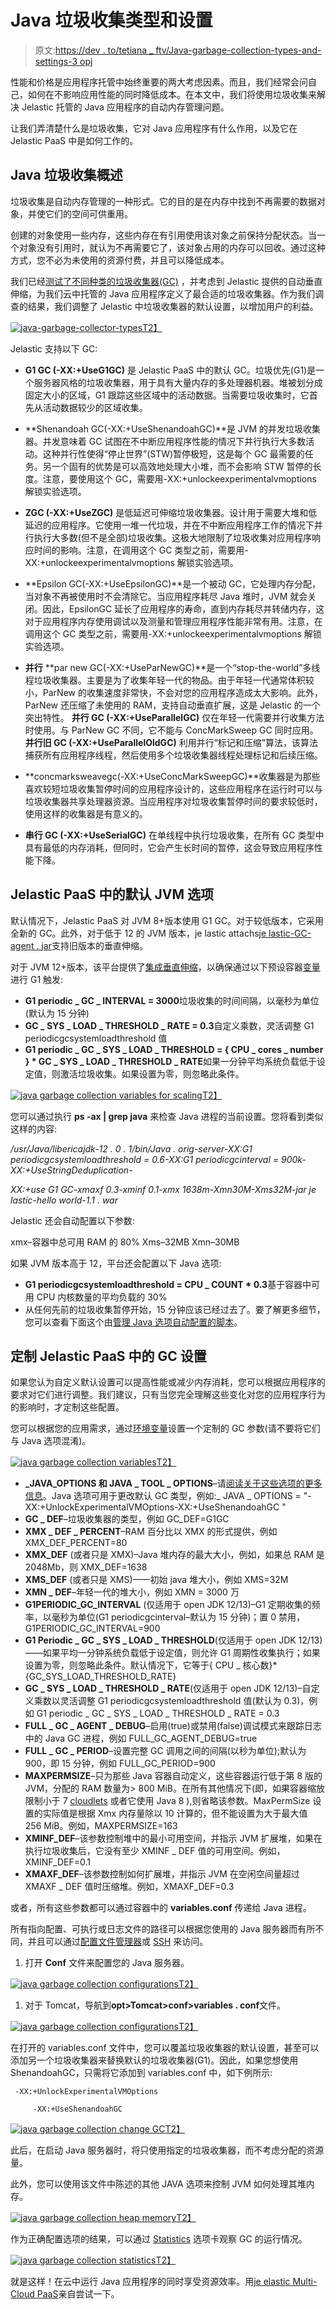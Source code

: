 # Java 垃圾收集类型和设置

> 原文:[https://dev . to/tetiana _ ftv/Java-garbage-collection-types-and-settings-3 opj](https://dev.to/tetiana_ftv/java-garbage-collection-types-and-settings-3opj)

性能和价格是应用程序托管中始终重要的两大考虑因素。而且，我们经常会问自己，如何在不影响应用性能的同时降低成本。在本文中，我们将使用垃圾收集来解决 Jelastic 托管的 Java 应用程序的自动内存管理问题。

让我们弄清楚什么是垃圾收集，它对 Java 应用程序有什么作用，以及它在 Jelastic PaaS 中是如何工作的。

## [](#java-garbage-collection-overview)Java 垃圾收集概述

垃圾收集是自动内存管理的一种形式。它的目的是在内存中找到不再需要的数据对象，并使它们的空间可供重用。

创建的对象使用一些内存，这些内存在有引用使用该对象之前保持分配状态。当一个对象没有引用时，就认为不再需要它了，该对象占用的内存可以回收。通过这种方式，您不必为未使用的资源付费，并且可以降低成本。

我们已经[测试了不同种类的垃圾收集器(GC)](https://jelastic.com/blog/tuning-garbage-collector-java-memory-usage-optimization/) ，并考虑到 Jelastic 提供的自动垂直伸缩，为我们云中托管的 Java 应用程序定义了最合适的垃圾收集器。作为我们调查的结果，我们调整了 Jelastic 中垃圾收集器的默认设置，以增加用户的利益。

[![java-garbage-collector-types](../Images/f6b9bed3e00f3fd506a8f05502143112.png)T2】](https://res.cloudinary.com/practicaldev/image/fetch/s--b4JFA_Xk--/c_limit%2Cf_auto%2Cfl_progressive%2Cq_auto%2Cw_880/https://jelastic.com/blog/wp-content/uploads/2019/08/java-garbage-collector-types.png)

Jelastic 支持以下 GC:

*   **G1 GC (-XX:+UseG1GC)** 是 Jelastic PaaS 中的默认 GC。垃圾优先(G1)是一个服务器风格的垃圾收集器，用于具有大量内存的多处理器机器。堆被划分成固定大小的区域，G1 跟踪这些区域中的活动数据。当需要垃圾收集时，它首先从活动数据较少的区域收集。

*   **Shenandoah GC(-XX:+UseShenandoahGC)**是 JVM 的并发垃圾收集器。并发意味着 GC 试图在不中断应用程序性能的情况下并行执行大多数活动。这种并行性使得“停止世界”(STW)暂停极短，这是每个 GC 最需要的任务。另一个固有的优势是可以高效地处理大小堆，而不会影响 STW 暂停的长度。注意，要使用这个 GC，需要用-XX:+unlockeexperimentalvmoptions 解锁实验选项。

*   **ZGC (-XX:+UseZGC)** 是低延迟可伸缩垃圾收集器。设计用于需要大堆和低延迟的应用程序。它使用一堆一代垃圾，并在不中断应用程序工作的情况下并行执行大多数(但不是全部)垃圾收集。这极大地限制了垃圾收集对应用程序响应时间的影响。注意，在调用这个 GC 类型之前，需要用-XX:+unlockeexperimentalvmoptions 解锁实验选项。

*   **Epsilon GC(-XX:+UseEpsilonGC)**是一个被动 GC，它处理内存分配，当对象不再被使用时不会清除它。当应用程序耗尽 Java 堆时，JVM 就会关闭。因此，EpsilonGC 延长了应用程序的寿命，直到内存耗尽并转储内存，这对于应用程序内存使用调试以及测量和管理应用程序性能非常有用。注意，在调用这个 GC 类型之前，需要用-XX:+unlockeexperimentalvmoptions 解锁实验选项。

*   **并行**
    **par new GC(-XX:+UseParNewGC)**是一个“stop-the-world”多线程垃圾收集器。主要是为了收集年轻一代的物品。由于年轻一代通常体积较小，ParNew 的收集速度非常快，不会对您的应用程序造成太大影响。此外，ParNew 还压缩了未使用的 RAM，支持自动垂直扩展，这是 Jelastic 的一个突出特性。
    **并行 GC (-XX:+UseParallelGC)** 仅在年轻一代需要并行收集方法时使用。与 ParNew GC 不同，它不能与 ConcMarkSweep GC 同时应用。
    **并行旧 GC (-XX:+UseParallelOldGC)** 利用并行“标记和压缩”算法，该算法捕获所有应用程序线程，然后使用多个垃圾收集器线程处理标记和后续压缩。

*   **concmarksweavegc(-XX:+UseConcMarkSweepGC)**收集器是为那些喜欢较短垃圾收集暂停时间的应用程序设计的，这些应用程序在运行时可以与垃圾收集器共享处理器资源。当应用程序对垃圾收集暂停时间的要求较低时，使用这样的收集器是有意义的。

*   **串行 GC (-XX:+UseSerialGC)** 在单线程中执行垃圾收集，在所有 GC 类型中具有最低的内存消耗，但同时，它会产生长时间的暂停，这会导致应用程序性能下降。

## Jelastic PaaS 中的默认 JVM 选项

默认情况下，Jelastic PaaS 对 JVM 8+版本使用 G1 GC。对于较低版本，它采用全新的 GC。此外，对于低于 12 的 JVM 版本，je lastic attachs[je lastic-GC-agent . jar](https://github.com/jelastic-jps/java-memory-agent)支持旧版本的垂直伸缩。

对于 JVM 12+版本，该平台提供了[集成垂直伸缩](https://jelastic.com/blog/elastic-jvm-vertical-scaling/)，以确保通过以下预设容器[变量](https://docs.jelastic.com/container-variables)进行 G1 触发:

*   **G1 periodic _ GC _ INTERVAL = 3000**垃圾收集的时间间隔，以毫秒为单位(默认为 15 分钟)
*   **GC _ SYS _ LOAD _ THRESHOLD _ RATE = 0.3**自定义乘数，灵活调整 G1 periodicgcsystemloadthreshold 值
*   **G1 periodic _ GC _ SYS _ LOAD _ THRESHOLD = { CPU _ cores _ number } * GC _ SYS _ LOAD _ THRESHOLD _ RATE**如果一分钟平均系统负载低于设定值，则激活垃圾收集。如果设置为零，则忽略此条件。

[![java garbage collection variables for scaling](../Images/f6e15325ebc40cdda77239dc8f81d374.png)T2】](https://res.cloudinary.com/practicaldev/image/fetch/s--keSyJQgm--/c_limit%2Cf_auto%2Cfl_progressive%2Cq_auto%2Cw_880/https://jelastic.com/blog/wp-content/uploads/2019/08/java-garbage-collection-variables-for-scaling.png)

您可以通过执行 **ps -ax | grep java** 来检查 Java 进程的当前设置。您将看到类似这样的内容:

*/usr/Java/libericajdk-12 . 0 . 1/bin/Java . orig-server-XX:G1 periodicgcsystemloadthreshold = 0.6-XX:G1 periodicgcinterval = 900k-XX:+UseStringDeduplication-*

*XX:+use G1 GC-xmaxf 0.3-xminf 0.1-xmx 1638m-Xmn30M-Xms32M-jar je lastic-hello world-1.1 . war*

Jelastic 还会自动配置以下参数:

xmx–容器中总可用 RAM 的 80%
Xms–32MB
Xmn–30MB

如果 JVM 版本高于 12，平台还会配置以下 Java 选项:

*   **G1 periodicgcsystemloadthreshold = CPU _ COUNT * 0.3**基于容器中可用 CPU 内核数量的平均负载的 30%
*   从任何先前的垃圾收集暂停开始，15 分钟应该已经过去了。要了解更多细节，您可以查看下面这个由[管理 Java 选项自动配置的脚本](https://github.com/jelastic-jps/java-memory-agent/blob/master/scripts/memoryConfig.sh)。

## [](#customization-of-gc-settings-in-jelastic-paas)定制 Jelastic PaaS 中的 GC 设置

如果您认为自定义默认设置可以提高性能或减少内存消耗，您可以根据应用程序的要求对它们进行调整。我们建议，只有当您完全理解这些变化对您的应用程序行为的影响时，才定制这些配置。

您可以根据您的应用需求，通过[环境变量](https://docs.jelastic.com/environment-variables)设置一个定制的 GC 参数(请不要将它们与 Java 选项混淆)。

[![java garbage collection variables](../Images/32ee8770c8cff92dca069ae47e22496e.png)T2】](https://res.cloudinary.com/practicaldev/image/fetch/s--UvZ9ZGft--/c_limit%2Cf_auto%2Cfl_progressive%2Cq_auto%2Cw_880/https://jelastic.com/blog/wp-content/uploads/2019/08/java-garbage-collection-variables.png)

*   **_JAVA_OPTIONS 和 JAVA _ TOOL _ OPTIONS**–请[阅读关于这些选项的更多信息](https://stackoverflow.com/questions/28327620/difference-between-java-options-java-tool-options-and-java-opts)。Java 选项可用于更改默认 GC 类型，例如:_ JAVA _ OPTIONS = "-XX:+UnlockExperimentalVMOptions-XX:+UseShenandoahGC "
*   **GC _ DEF**–垃圾收集器的类型，例如 GC_DEF=G1GC
*   **XMX _ DEF _ PERCENT**–RAM 百分比以 XMX 的形式提供，例如 XMX_DEF_PERCENT=80
*   **XMX_DEF** (或者只是 XMX)–Java 堆内存的最大大小，例如，如果总 RAM 是 2048Mb，则 XMX_DEF=1638
*   **XMS_DEF** (或者只是 XMS)——初始 java 堆大小，例如 XMS=32M
*   **XMN _ DEF**–年轻一代的堆大小，例如 XMN = 3000 万
*   **G1PERIODIC_GC_INTERVAL** (仅适用于 open JDK 12/13)–G1 定期收集的频率，以毫秒为单位(G1 periodicgcinterval–默认为 15 分钟)；置 0 禁用，G1PERIODIC_GC_INTERVAL=900
*   **G1 Periodic _ GC _ SYS _ LOAD _ THRESHOLD**(仅适用于 open JDK 12/13)——如果平均一分钟系统负载低于设定值，则允许 G1 周期性收集执行；如果设置为零，则忽略此条件。默认情况下，它等于{ CPU _ 核心数}*{GC_SYS_LOAD_THRESHOLD_RATE}
*   **GC _ SYS _ LOAD _ THRESHOLD _ RATE**(仅适用于 open JDK 12/13)–自定义乘数以灵活调整 G1 periodicgcsystemloadthreshold 值(默认为 0.3)，例如 G1 periodic _ GC _ SYS _ LOAD _ THRESHOLD _ RATE = 0.3
*   **FULL _ GC _ AGENT _ DEBUG**–启用(true)或禁用(false)调试模式来跟踪日志中的 Java GC 进程，例如 FULL_GC_AGENT_DEBUG=true
*   **FULL _ GC _ PERIOD**–设置完整 GC 调用之间的间隔(以秒为单位);默认为 900，即 15 分钟，例如 FULL_GC_PERIOD=900
*   **MAXPERMSIZE**–只为那些 Java 容器自动定义，这些容器运行低于第 8 版的 JVM，分配的 RAM 数量为> 800 MiB。在所有其他情况下(即，如果容器缩放限制小于 7 [cloudlets](https://docs.jelastic.com/cloudlet) 或者它使用 Java 8 ),则省略该参数。MaxPermSize 设置的实际值是根据 Xmx 内存量除以 10 计算的，但不能设置为大于最大值 256 MiB。例如，MAXPERMSIZE=163
*   **XMINF_DEF**–该参数控制堆中的最小可用空间，并指示 JVM 扩展堆，如果在执行垃圾收集后，它没有至少 XMINF _ DEF 值的可用空间。例如，XMINF_DEF=0.1
*   **XMAXF_DEF**–该参数控制如何扩展堆，并指示 JVM 在空闲空间量超过 XMAXF _ DEF 值时压缩堆。例如，XMAXF_DEF=0.3

或者，所有这些参数都可以通过容器中的 **variables.conf** 传递给 Java 进程。

所有指向配置、可执行或日志文件的路径可以根据您使用的 Java 服务器而有所不同，并且可以通过[配置文件管理器](https://docs.jelastic.com/configuration-file-manager)或 [SSH](https://docs.jelastic.com/ssh-access) 来访问。

1.  打开 **Conf** 文件来配置您的 Java 服务器。

[![java garbage collection configurations](../Images/b4989dee3928e8df6dea9a8d5f19831b.png)T2】](https://res.cloudinary.com/practicaldev/image/fetch/s--qBkLdzdF--/c_limit%2Cf_auto%2Cfl_progressive%2Cq_auto%2Cw_880/https://jelastic.com/blog/wp-content/uploads/2019/08/java-garbage-collection-configurations.png)

1.  对于 Tomcat，导航到**opt>Tomcat>conf>variables . conf**文件。

[![java garbage collection configurations](../Images/6cf1c9cd09b4aad62cf5ad5eddadfae7.png)T2】](https://res.cloudinary.com/practicaldev/image/fetch/s--YdcgFNZ1--/c_limit%2Cf_auto%2Cfl_progressive%2Cq_auto%2Cw_880/https://jelastic.com/blog/wp-content/uploads/2019/08/java-garbage-collection-configurations2.png)

在打开的 variables.conf 文件中，您可以覆盖垃圾收集器的默认设置，甚至可以添加另一个垃圾收集器来替换默认的垃圾收集器(G1)。因此，如果您想使用 ShenandoahGC，只需将它添加到 variables.conf 中，如下例所示:

```
 -XX:+UnlockExperimentalVMOptions

     -XX:+UseShenandoahGC 
```

[![java garbage collection change GC](../Images/13b3605321fa6f2a71c6b6b10e88c627.png)T2】](https://res.cloudinary.com/practicaldev/image/fetch/s--rpRYm9G4--/c_limit%2Cf_auto%2Cfl_progressive%2Cq_auto%2Cw_880/https://jelastic.com/blog/wp-content/uploads/2019/08/java-garbage-collection-change-GC.png)

此后，在启动 Java 服务器时，将只使用指定的垃圾收集器，而不考虑分配的资源量。

此外，您可以使用该文件中陈述的其他 JAVA 选项来控制 JVM 如何处理其堆内存。

[![java garbage collection heap memory](../Images/6d6631abd32e97f4d60d1a3ca55f3ecb.png)T2】](https://res.cloudinary.com/practicaldev/image/fetch/s--z0QWZ8h---/c_limit%2Cf_auto%2Cfl_progressive%2Cq_auto%2Cw_880/https://jelastic.com/blog/wp-content/uploads/2019/08/java-garbage-collection-heap-memory.png)

作为正确配置选项的结果，可以通过 [Statistics](https://docs.jelastic.com/view-app-statistics) 选项卡观察 GC 的运行情况。

[![java garbage collection statistics](../Images/38c503739ddeec9f28cf764840297c68.png)T2】](https://res.cloudinary.com/practicaldev/image/fetch/s--K8JckT-E--/c_limit%2Cf_auto%2Cfl_progressive%2Cq_auto%2Cw_880/https://jelastic.com/blog/wp-content/uploads/2019/08/java-garbage-collection-statistics.png)

就是这样！在云中运行 Java 应用程序的同时享受资源效率。用[je elastic Multi-Cloud PaaS](https://jelastic.cloud/)亲自尝试一下。
